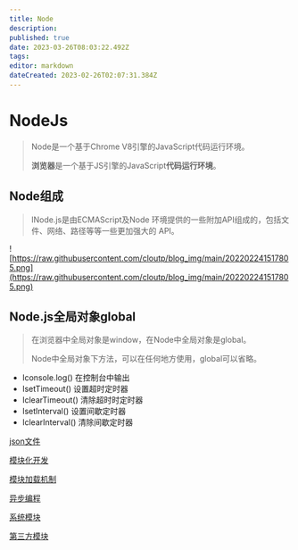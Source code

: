 ```yaml
---
title: Node
description: 
published: true
date: 2023-03-26T08:03:22.492Z
tags: 
editor: markdown
dateCreated: 2023-02-26T02:07:31.384Z
---
```


# NodeJs

> Node是一个基于Chrome V8引擎的JavaScript代码运行环境。
>
> **浏览器**是一个基于JS引擎的JavaScript**代码运行环境**。

## Node组成

> lNode.js是由ECMAScript及Node 环境提供的一些附加API组成的，包括文件、网络、路径等等一些更加强大的 API。

![https://raw.githubusercontent.com/cloutp/blog_img/main/202202241517805.png](https://raw.githubusercontent.com/cloutp/blog_img/main/202202241517805.png)

## Node.js全局对象global

> 在浏览器中全局对象是window，在Node中全局对象是global。
>
> Node中全局对象下方法，可以在任何地方使用，global可以省略。

* lconsole.log() 在控制台中输出
* lsetTimeout() 设置超时定时器
* lclearTimeout() 清除超时时定时器
* lsetInterval() 设置间歇定时器
* lclearInterval() 清除间歇定时器

[json文件](https://www.notion.so/json-78d2757d4afd4de49272a94815e33f47)

[模块化开发](https://www.notion.so/945a78846f3f46a1b8e04ab9a22f1ab6)

[模块加载机制](https://www.notion.so/87147928319e439e928c551120329d7c)

[异步编程](https://www.notion.so/51bf8b83fd48443abdaab2cbff26e898)

[系统模块](https://www.notion.so/606fade749404e919c1baf2fda60704b)

[第三方模块](https://www.notion.so/c200a17e72834cddbf7e672ba964fde9)